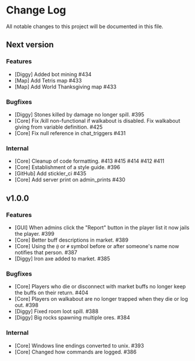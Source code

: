 # Change Log

All notable changes to this project will be documented in this file.

## Next version

### Features
- [Diggy] Added bot mining #434
- [Map] Add Tetris map #433
- [Map] Add World Thanksgiving map #433

### Bugfixes
- [Diggy] Stones killed by damage no longer spill. #395
- [Core] Fix /kill non-functional if walkabout is disabled. Fix walkabout giving from variable definition. #425
- [Core] Fix null reference in chat_triggers #431

### Internal
- [Core] Cleanup of code formatting. #413 #415 #414 #412 #411
- [Core] Establishment of a style guide. #396
- [GitHub] Add stickler_ci #435
- [Core] Add server print on admin_prints #430

## v1.0.0

### Features
- [GUI] When admins click the "Report" button in the player list it now jails the player.  #399
- [Core] Better buff descriptions in market. #389
- [Core] Using the `@` or `#` symbol before or after someone's name now notifies that person. #387
- [Diggy] Iron axe added to market. #385

### Bugfixes
- [Core] Players who die or disconnect with market buffs no longer keep the buffs on their return. #404
- [Core] Players on walkabout are no longer trapped when they die or log out. #398
- [Diggy] Fixed room loot spill. #388
- [Diggy] Big rocks spawning multiple ores. #384

### Internal
- [Core] Windows line endings converted to unix. #393
- [Core] Changed how commands are logged. #386
